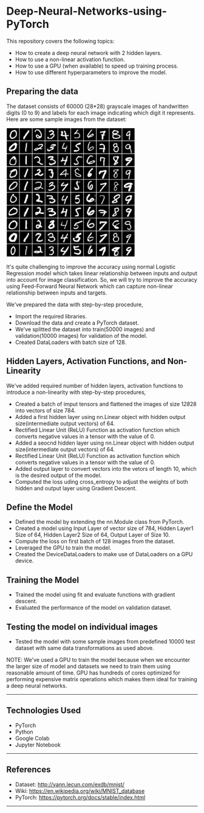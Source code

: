 # Deep-Neural-Networks-using-PyTorch

This repository covers the following topics:
- How to create a deep neural network with 2 hidden layers.
- How to use a non-linear activation function.
- How to use a GPU (when available) to speed up training process.
- How to use different hyperparameters to improve the model.

## Preparing the data

The dataset consists of 60000 (28*28) grayscale images of handwritten digits (0 to 9) and labels for each image indicating which digit it represents. Here are some sample images from the dataset:

![MNIST Data Sample](sample_images_MNIST.jpeg)

It's quite challenging to improve the accuracy using normal Logistic Regression model which takes linear relationship between inputs and output into account for image classification. So, we will try to improve the accuracy using Feed-Forward Neural Network which can capture non-linear relationship between inputs and targets.

We've prepared the data with step-by-step procedure,
- Import the required libraries.
- Download the data and create a PyTorch dataset.
- We've splitted the dataset into train(50000 images) and validation(10000 images) for validation of the model.
- Created DataLoaders with batch size of 128.

## Hidden Layers, Activation Functions, and Non-Linearity

We've added required number of hidden layers, activation functions to introduce a non-linearity with step-by-step procedures,
- Created a batch of imput tensors and flattened the images of size 1*28*28 into vectors of size 784.
- Added a first hidden layer using nn.Linear object with hidden output size(intermediate output vectors) of 64.
- Rectified Linear Unit (ReLU) Function as activation function which converts negative values in a tensor with the value of 0.
- Added a seocnd hidden layer using nn.Linear object with hidden output size(intermediate output vectors) of 64.
- Rectified Linear Unit (ReLU) Function as activation function which converts negative values in a tensor with the value of 0.
- Added output layer to convert vectors into the vetors of length 10, which is the desired output of the model.
- Computed the loss uding cross_entropy to adjust the weights of both hidden and output layer using Gradient Descent.

## Define the Model

- Defined the model by extending the nn.Module class from PyTorch.
- Created a model using Input Layer of vector size of 784, Hidden Layer1 Size of 64, Hidden Layer2 Size of 64, Output Layer of Size 10.
- Compute the loss on first batch of 128 images from the dataset.
- Leveraged the GPU to train the model.
- Created the DeviceDataLoaders to make use of DataLoaders on a GPU device.

## Training the Model

- Trained the model using fit and evaluate functions with gradient descent.
- Evaluated the performance of the model on validation dataset.

## Testing the model on individual images

- Tested the model with some sample images from predefined 10000 test dataset with same data transformations as used above.

NOTE: We've used a GPU to train the model because when we encounter the larger size of model and datasets we need to train them using reasonable amount of time.
GPU has hundreds of cores optimized for performing expensive matrix operations which makes them ideal for training a deep neural networks.

----------------------------------------------------------

## Technologies Used

- PyTorch
- Python
- Google Colab
- Jupyter Notebook

----------------------------------------------------------

## References

- Dataset: http://yann.lecun.com/exdb/mnist/
- Wiki: https://en.wikipedia.org/wiki/MNIST_database
- PyTorch: https://pytorch.org/docs/stable/index.html

----------------------------------------------------------
